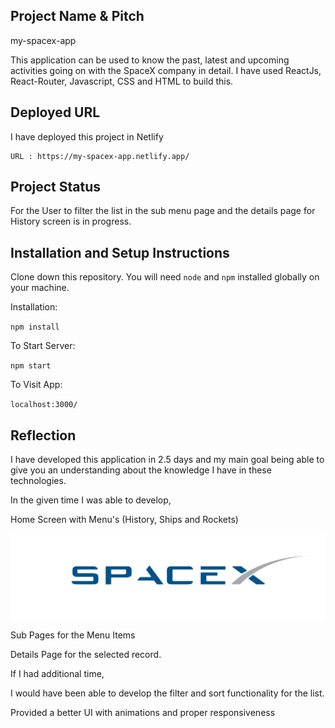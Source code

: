 ## Project Name & Pitch

my-spacex-app 

This application can be used to know the past, latest and upcoming activities going on with the SpaceX company in detail.
I have used ReactJs, React-Router, Javascript, CSS and HTML to build this.

## Deployed URL 

I have deployed this project in Netlify

	URL : https://my-spacex-app.netlify.app/
	 
## Project Status

For the User to filter the list in the sub menu page and the details page for History screen is in progress.

## Installation and Setup Instructions

Clone down this repository. You will need `node` and `npm` installed globally on your machine.  

Installation:

`npm install`   

To Start Server:

`npm start`  

To Visit App:

`localhost:3000/`

## Reflection

I have developed this application in 2.5 days and my main goal being able to give you an understanding about the knowledge I have in these technologies.

In the given time I was able to develop,

Home Screen with Menu's (History, Ships and Rockets)

![HomeScreen](/src/assets/spacex_logo.png)

Sub Pages for the Menu Items

Details Page for the selected record.


If I had additional time,

 I would have been able to develop the filter and sort functionality for the list. 
 
 Provided a better UI with animations and proper responsiveness
 
 
